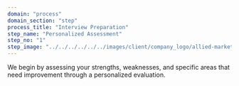 ```yaml
---
domain: "process"
domain_section: "step"
process_title: "Interview Preparation"
step_name: "Personalized Assessment"
step_no: "1"
step_image: "../../../../../../images/client/company_logo/allied-marketing.png"
---
```


We begin by assessing your strengths, weaknesses, and specific areas that need improvement through a personalized evaluation.
